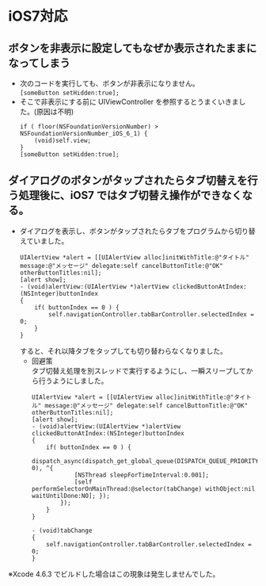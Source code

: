 # iOS7対応

## ボタンを非表示に設定してもなぜか表示されたままになってしまう

* 次のコードを実行しても、ボタンが非表示になりません。  
`[someButton setHidden:true];`
* そこで非表示にする前に UIViewController を参照するとうまくいきました。(原因は不明)
  ```
  if ( floor(NSFoundationVersionNumber) > NSFoundationVersionNumber_iOS_6_1) {
      (void)self.view;
  }
  [someButton setHidden:true];
  ```

## ダイアログのボタンがタップされたらタブ切替えを行う処理後に、iOS7 ではタブ切替え操作ができなくなる。

* ダイアログを表示し、ボタンがタップされたらタブをプログラムから切り替えていました。
  ```
  UIAlertView *alert = [[UIAlertView alloc]initWithTitle:@"タイトル" message:@"メッセージ" delegate:self cancelButtonTitle:@"OK" otherButtonTitles:nil];
  [alert show];
  - (void)alertView:(UIAlertView *)alertView clickedButtonAtIndex:(NSInteger)buttonIndex
  {
      if( buttonIndex == 0 ) {
          self.navigationController.tabBarController.selectedIndex = 0;
      }
  }
  ```
  すると、それ以降タブをタップしても切り替わらなくなりました。
  * 回避策  
タブ切替え処理を別スレッドで実行するようにし、一瞬スリープしてから行うようにしました。
    ```
    UIAlertView *alert = [[UIAlertView alloc]initWithTitle:@"タイトル" message:@"メッセージ" delegate:self cancelButtonTitle:@"OK" otherButtonTitles:nil];
    [alert show];
    - (void)alertView:(UIAlertView *)alertView clickedButtonAtIndex:(NSInteger)buttonIndex
    {
        if( buttonIndex == 0 ) {
            dispatch_async(dispatch_get_global_queue(DISPATCH_QUEUE_PRIORITY_BACKGROUND, 0), ^{
                [NSThread sleepForTimeInterval:0.001]; 
                [self performSelectorOnMainThread:@selector(tabChange) withObject:nil waitUntilDone:NO]; }); 
            });
        }
    }
    
    - (void)tabChange
    {
        self.navigationController.tabBarController.selectedIndex = 0;
    }
    ```

※Xcode 4.6.3 でビルドした場合はこの現象は発生しませんでした。
